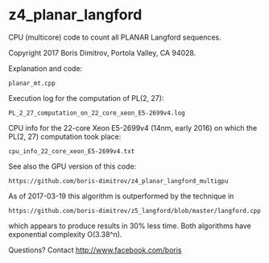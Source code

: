 # z4_planar_langford
CPU (multicore) code to count all PLANAR Langford sequences.

Copyright 2017 Boris Dimitrov, Portola Valley, CA 94028.

Explanation and code:

    planar_mt.cpp
    
Execution log for the computation of PL(2, 27):

    PL_2_27_computation_on_22_core_xeon_E5-2699v4.log
    
CPU info for the 22-core Xeon E5-2699v4 (14nm, early 2016) on which the
PL(2, 27) computation took place:

    cpu_info_22_core_xeon_E5-2699v4.txt
    
See also the GPU version of this code:

    https://github.com/boris-dimitrov/z4_planar_langford_multigpu
    
As of 2017-03-19 this algorithm is outperformed by the technique in

    https://github.com/boris-dimitrov/z5_langford/blob/master/langford.cpp
    
which appears to produce results in 30% less time.  Both algorithms have
exponential complexity O(3.38^n).

Questions? Contact http://www.facebook.com/boris
